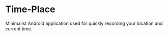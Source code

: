 Time-Place
==========

Minimalist Android application used for quickly recording your location and current time.
